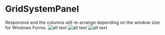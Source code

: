 # GridSystemPanel
Responsive and the columns will re-arrange depending on the window size for Windows Forms.
![alt text](https://i.imgur.com/ovHP1um.png)
![alt text](https://i.imgur.com/YBUCLyM.png)
![alt text](https://i.imgur.com/o0a2OMe.png)
